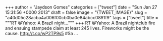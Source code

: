 
+++
author = "Jaydson Gomes"
categories = ["tweet"]
date = "Sun Jan 27 15:31:56 +0000 2013"
draft = false
image = "{TWEET_IMAGE}"
slug = "a40d05c28acba4a006f00cb0ba0e84abcc0891f9"
tags = ["tweet"]
title = """RT @Yahoo: A Brazil night..."""
+++
RT @Yahoo: A Brazil nightclub fire and ensuing stampede claim at least 245 lives. Fireworks might be the cause. http://t.co/wP2TP9s5 #Sa ...
